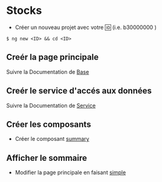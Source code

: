 # Stocks

* Créer un nouveau projet avec votre :id: (i.e. b30000000 )

 ``` 
 $ ng new <ID> && cd <ID>
 ```

## Creér la page principale

Suivre la Documentation de [Base](docs/base.md) 

## Creér le service d'accés aux données

Suivre la Documentation de [Service](docs/service.md) 

## Créer les composants

* Créer le composant [summary](docs/summary.md)

## Afficher le sommaire

* Modifier la page principale en faisant [simple](docs/simple.md)



